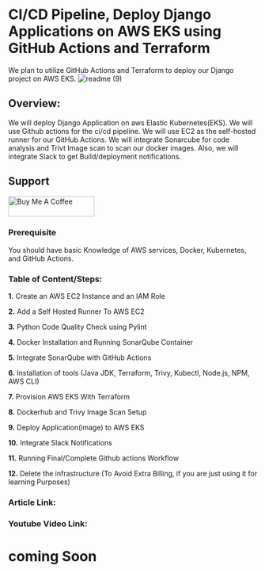 # CI/CD Pipeline, Deploy Django Applications on AWS EKS using GitHub Actions and Terraform

We plan to utilize GitHub Actions and Terraform to deploy our Django project on AWS EKS.
![readme (9)](https://github.com/codewithmuh/django-aws-eks-github-actions/assets/51082957/c3db3c54-f5e9-4884-a8ba-c2a80fd1c81e)


## Overview:
We will deploy Django Application on aws Elastic Kubernetes(EKS). We will use Github actions for the ci/cd pipeline. We will use EC2 as the self-hosted runner for our GitHub Actions. We will integrate Sonarcube for code analysis and Trivt Image scan to scan our docker images. Also, we will integrate Slack to get Build/deployment notifications.

## Support
<a href="https://www.buymeacoffee.com/codewithmuh" target="_blank"><img src="https://cdn.buymeacoffee.com/buttons/default-yellow.png" alt="Buy Me A Coffee" height="41" width="174"></a>

### Prerequisite
You should have basic Knowledge of AWS services, Docker, Kubernetes, and GitHub Actions.

### Table of Content/Steps:
**1.** Create an AWS EC2 Instance and an IAM Role 

**2.** Add a Self Hosted Runner To AWS EC2

**3.** Python Code Quality Check using Pylint
   
**4.** Docker Installation and Running SonarQube Container

**5.** Integrate SonarQube with GitHub Actions

**6.** Installation of tools (Java JDK, Terraform, Trivy, Kubectl, Node.js, NPM, AWS CLI)

**7.** Provision AWS EKS With Terraform

**8.** Dockerhub and Trivy Image Scan Setup

**9.** Deploy Application(image) to AWS EKS

**10.** Integrate Slack Notifications

**11.** Running Final/Complete Github actions Workflow

**12.** Delete the infrastructure (To Avoid Extra Billing, if you are just using it for learning Purposes)

### Article Link:

### Youtube Video Link: 
# coming Soon
